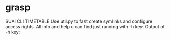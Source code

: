# grasp
SUAI CLI TIMETABLE
Use util.py to fast create symlinks and configure access rights.
All info and help u can find just running with -h key.
Output of -h key:

